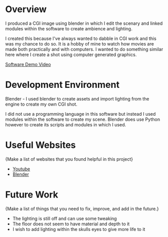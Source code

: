 # Overview

I produced a CGI image using blender in which I edit the scenary and linked modules within the software to create ambience and lighting.

I created this because I've always wanted to dabble in CGI work and this was my chance to do so. It is a hobby of mine to watch how movies are made both practically and with computers. I wanted to do something similar here where I create a shot using computer generated graphics.

[Software Demo Video](https://youtu.be/_NBeO4urIXA)

# Development Environment

Blender - I used blender to create assets and import lighting from the engine to create my own CGI shot.

I did not use a programming language in this software but instead I used modules within the software to create my scene. Blender does use Python however to create its scripts and modules in which I used.

# Useful Websites

{Make a list of websites that you found helpful in this project}
* [Youtube](https://www.youtube.com/watch?v=n3OuggSm_rM&t=2s&ab_channel=ALLTHEWORKS)
* [Blender](https://docs.blender.org/manual/en/latest/editors/3dview/navigate/navigation.html)

# Future Work

{Make a list of things that you need to fix, improve, and add in the future.}
* The lighting is still off and can use some tweaking
* The floor does not seem to have material and depth to it
* I wish to add lighting within the skulls eyes to give more life to it